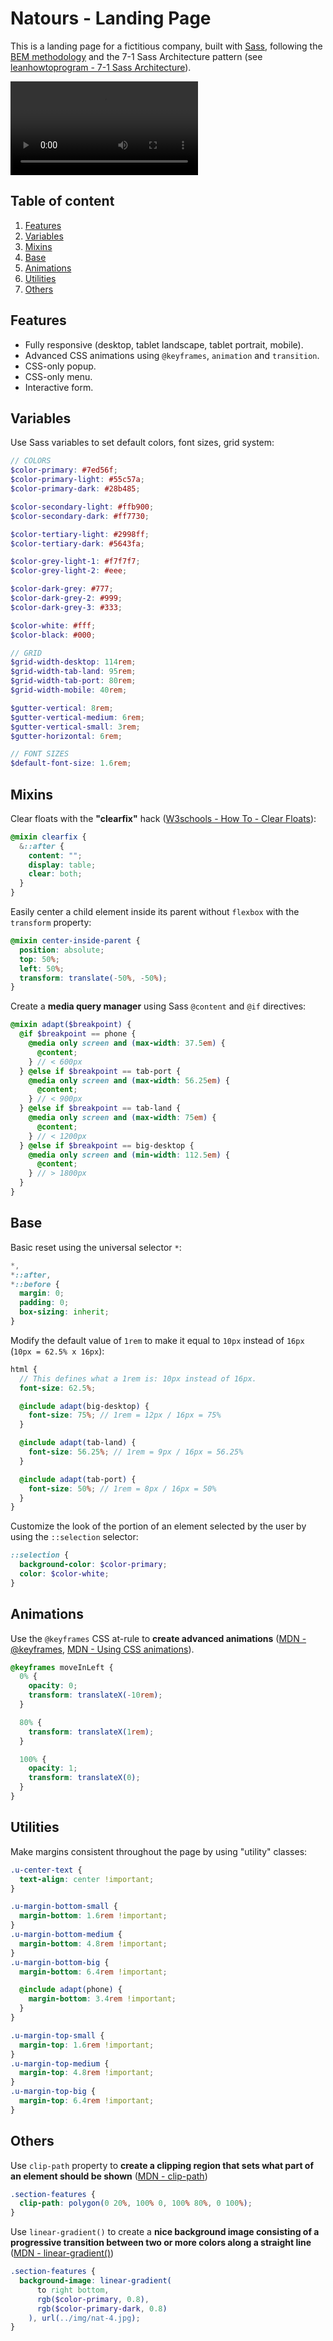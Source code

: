 # Natours - Landing Page

This is a landing page for a fictitious company, built with [Sass](https://sass-lang.com/), following the [BEM methodology](https://en.bem.info/methodology/) and the 7-1 Sass Architecture pattern (see [leanhowtoprogram - 7-1 Sass Architecture](https://www.learnhowtoprogram.com/user-interfaces/building-layouts-preprocessors/7-1-sass-architecture)).

![Video](https://gitlab.com/jkgitlabwork/udemy_advanced_css_natours/-/raw/docs/menu_animation_720p.mov)

## Table of content

1. [Features](#features)
2. [Variables](#variables)
3. [Mixins](#mixins)
4. [Base](#base)
5. [Animations](#animations)
6. [Utilities](#utilities)
7. [Others](#others)

## <a name="features"></a>Features

- Fully responsive (desktop, tablet landscape, tablet portrait, mobile).
- Advanced CSS animations using `@keyframes`, `animation` and `transition`.
- CSS-only popup.
- CSS-only menu.
- Interactive form.

## <a name="variables"></a>Variables

Use Sass variables to set default colors, font sizes, grid system:

```scss
// COLORS
$color-primary: #7ed56f;
$color-primary-light: #55c57a;
$color-primary-dark: #28b485;

$color-secondary-light: #ffb900;
$color-secondary-dark: #ff7730;

$color-tertiary-light: #2998ff;
$color-tertiary-dark: #5643fa;

$color-grey-light-1: #f7f7f7;
$color-grey-light-2: #eee;

$color-dark-grey: #777;
$color-dark-grey-2: #999;
$color-dark-grey-3: #333;

$color-white: #fff;
$color-black: #000;
```

```scss
// GRID
$grid-width-desktop: 114rem;
$grid-width-tab-land: 95rem;
$grid-width-tab-port: 80rem;
$grid-width-mobile: 40rem;

$gutter-vertical: 8rem;
$gutter-vertical-medium: 6rem;
$gutter-vertical-small: 3rem;
$gutter-horizontal: 6rem;
```

```scss
// FONT SIZES
$default-font-size: 1.6rem;
```

## <a name="mixins"></a>Mixins

Clear floats with the **"clearfix"** hack ([W3schools - How To - Clear Floats](https://www.w3schools.com/howto/howto_css_clearfix.asp)):

```scss
@mixin clearfix {
  &::after {
    content: "";
    display: table;
    clear: both;
  }
}
```

Easily center a child element inside its parent without `flexbox` with the `transform` property:

```scss
@mixin center-inside-parent {
  position: absolute;
  top: 50%;
  left: 50%;
  transform: translate(-50%, -50%);
}
```

Create a **media query manager** using Sass `@content` and `@if` directives:

```scss
@mixin adapt($breakpoint) {
  @if $breakpoint == phone {
    @media only screen and (max-width: 37.5em) {
      @content;
    } // < 600px
  } @else if $breakpoint == tab-port {
    @media only screen and (max-width: 56.25em) {
      @content;
    } // < 900px
  } @else if $breakpoint == tab-land {
    @media only screen and (max-width: 75em) {
      @content;
    } // < 1200px
  } @else if $breakpoint == big-desktop {
    @media only screen and (min-width: 112.5em) {
      @content;
    } // > 1800px
  }
}
```

## <a name="base"></a>Base

Basic reset using the universal selector `*`:

```scss
*,
*::after,
*::before {
  margin: 0;
  padding: 0;
  box-sizing: inherit;
}
```

Modify the default value of `1rem` to make it equal to `10px` instead of `16px` (`10px = 62.5% x 16px`):

```scss
html {
  // This defines what a 1rem is: 10px instead of 16px.
  font-size: 62.5%;

  @include adapt(big-desktop) {
    font-size: 75%; // 1rem = 12px / 16px = 75%
  }

  @include adapt(tab-land) {
    font-size: 56.25%; // 1rem = 9px / 16px = 56.25%
  }

  @include adapt(tab-port) {
    font-size: 50%; // 1rem = 8px / 16px = 50%
  }
}
```

Customize the look of the portion of an element selected by the user by using the `::selection` selector:

```scss
::selection {
  background-color: $color-primary;
  color: $color-white;
}
```

## <a name="animations"></a>Animations

Use the `@keyframes` CSS at-rule to **create advanced animations** ([MDN - @keyframes](https://developer.mozilla.org/en-US/docs/Web/CSS/@keyframes), [MDN - Using CSS animations](https://developer.mozilla.org/en-US/docs/Web/CSS/CSS_Animations/Using_CSS_animations)).

```scss
@keyframes moveInLeft {
  0% {
    opacity: 0;
    transform: translateX(-10rem);
  }

  80% {
    transform: translateX(1rem);
  }

  100% {
    opacity: 1;
    transform: translateX(0);
  }
}
```

## <a name="utilities"></a>Utilities

Make margins consistent throughout the page by using "utility" classes:

```scss
.u-center-text {
  text-align: center !important;
}

.u-margin-bottom-small {
  margin-bottom: 1.6rem !important;
}
.u-margin-bottom-medium {
  margin-bottom: 4.8rem !important;
}
.u-margin-bottom-big {
  margin-bottom: 6.4rem !important;

  @include adapt(phone) {
    margin-bottom: 3.4rem !important;
  }
}

.u-margin-top-small {
  margin-top: 1.6rem !important;
}
.u-margin-top-medium {
  margin-top: 4.8rem !important;
}
.u-margin-top-big {
  margin-top: 6.4rem !important;
}
```

## <a name="others"></a>Others

Use `clip-path` property to **create a clipping region that sets what part of an element should be shown** ([MDN - clip-path](https://developer.mozilla.org/en-US/docs/Web/CSS/clip-path))

```scss
.section-features {
  clip-path: polygon(0 20%, 100% 0, 100% 80%, 0 100%);
}
```

Use `linear-gradient()` to create a **nice background image consisting of a progressive transition between two or more colors along a straight line** ([MDN - linear-gradient()](<https://developer.mozilla.org/en-US/docs/Web/CSS/linear-gradient()>))

```scss
.section-features {
  background-image: linear-gradient(
      to right bottom,
      rgb($color-primary, 0.8),
      rgb($color-primary-dark, 0.8)
    ), url(../img/nat-4.jpg);
}
```
